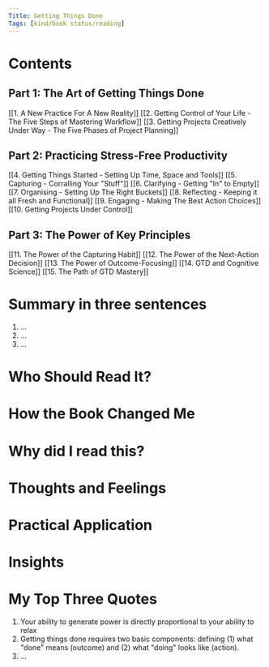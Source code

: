 ```yaml
---
Title: Getting Things Done
Tags: [kind/book status/reading] 
---
```


# Contents
## Part 1: The Art of Getting Things Done
[[1. A New Practice For A New Reality]]
[[2. Getting Control of Your Life - The Five Steps of Mastering Workflow]]
[[3. Getting Projects Creatively Under Way - The Five Phases of Project Planning]]

## Part 2: Practicing Stress-Free Productivity
[[4. Getting Things Started - Setting Up Time, Space and Tools]]
[[5. Capturing - Corralling Your "Stuff"]]
[[6. Clarifying - Getting "In" to Empty]]
[[7. Organising - Setting Up The Right Buckets]]
[[8. Reflecting - Keeping it all Fresh and Functional]]
[[9. Engaging - Making The Best Action Choices]]
[[10. Getting Projects Under Control]]

## Part 3: The Power of Key Principles
[[11. The Power of the Capturing Habit]]
[[12. The Power of the Next-Action Decision]]
[[13. The Power of Outcome-Focusing]]
[[14. GTD and Cognitive Science]]
[[15. The Path of GTD Mastery]]

# Summary in three sentences
1. ...
2. ...
3. ...

# Who Should Read It?


# How the Book Changed Me


# Why did I read this?


# Thoughts and Feelings


# Practical Application


# Insights


# My Top Three Quotes
1. Your ability to generate power is directly proportional to your ability to relax
2. Getting things done requires two basic components: defining (1) what "done" means (outcome) and (2) what "doing" looks like (action).
3. ...